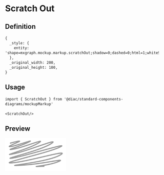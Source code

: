 # Scratch Out

## Definition

```
{
  _style: { 
    entity: 'shape=mxgraph.mockup.markup.scratchOut;shadow=0;dashed=0;html=1;whiteSpace=wrap;strokeColor=#999999;strokeWidth=4;',
  },
  _original_width: 200,
  _original_height: 100,
}
```

## Usage

```
import { ScratchOut } from '@diac/standard-components-diagrams/mockupMarkup'

<ScratchOut/>
```

## Preview

<img src="./scratch-out.png" width="200"/>
